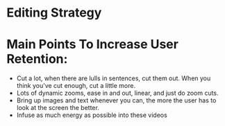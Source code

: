 # Editing Strategy

# Main Points To Increase User Retention:

- Cut a lot, when there are lulls in sentences, cut them out. When you think you've cut enough, cut a little more.
- Lots of dynamic zooms, ease in and out, linear, and just do zoom cuts.
- Bring up images and text whenever you can, the more the user has to look at the screen the better.
- Infuse as much energy as possible into these videos